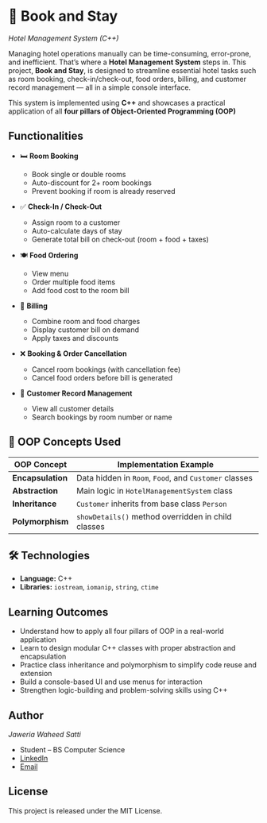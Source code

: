 # 🏨 Book and Stay
*Hotel Management System (C++)*

Managing hotel operations manually can be time-consuming, error-prone, and inefficient. That’s where a **Hotel Management System** steps in. This project, **Book and Stay**, is designed to streamline essential hotel tasks such as room booking, check-in/check-out, food orders, billing, and customer record management — all in a simple console interface.

This system is implemented using **C++** and showcases a practical application of all **four pillars of Object-Oriented Programming (OOP)**

## Functionalities

- 🛏️ **Room Booking**
  - Book single or double rooms
  - Auto-discount for 2+ room bookings
  - Prevent booking if room is already reserved

- ✅ **Check-In / Check-Out**
  - Assign room to a customer
  - Auto-calculate days of stay
  - Generate total bill on check-out (room + food + taxes)

- 🍽️ **Food Ordering**
  - View menu
  - Order multiple food items
  - Add food cost to the room bill

- 🧾 **Billing**
  - Combine room and food charges
  - Display customer bill on demand
  - Apply taxes and discounts

- ❌ **Booking & Order Cancellation**
  - Cancel room bookings (with cancellation fee)
  - Cancel food orders before bill is generated

- 🧍 **Customer Record Management**
  - View all customer details
  - Search bookings by room number or name

## 🧠 OOP Concepts Used

| OOP Concept     | Implementation Example |
|----------------|------------------------|
| **Encapsulation** | Data hidden in `Room`, `Food`, and `Customer` classes |
| **Abstraction**   | Main logic in `HotelManagementSystem` class |
| **Inheritance**   | `Customer` inherits from base class `Person` |
| **Polymorphism**  | `showDetails()` method overridden in child classes |

## 🛠️ Technologies

- **Language:** C++  
- **Libraries:** `iostream`, `iomanip`, `string`, `ctime`

## Learning Outcomes

- Understand how to apply all four pillars of OOP in a real-world application
- Learn to design modular C++ classes with proper abstraction and encapsulation
- Practice class inheritance and polymorphism to simplify code reuse and extension
- Build a console-based UI and use menus for interaction
- Strengthen logic-building and problem-solving skills using C++

## Author

*Jaweria Waheed Satti*

- Student – BS Computer Science  
- [LinkedIn](https://www.linkedin.com/in/jaweriasatti)  
- [Email](mailto:jaweriasatti19@gmail.com)

##  License

This project is released under the MIT License.
